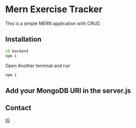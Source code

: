 # Mern Exercise Tracker

This is a simple MERN application with CRUD.

## Installation



```bash
cd backend
npm i
```
Open Another terminal and run 
```bash
npm i
```
## Add your MongoDB URI in the server.js


## Contact
[IG](https://www.instagram.com/deepank_rx/)
